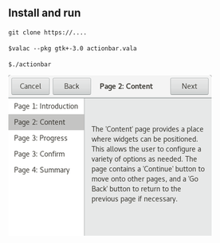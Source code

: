 ## Install and run
```git
git clone https://....

$valac --pkg gtk+-3.0 actionbar.vala

$./actionbar  
```
![img](img/img.png)